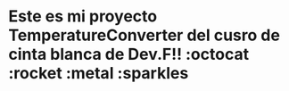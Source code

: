# Este es mi proyecto **TemperatureConverter** del cusro de cinta blanca de Dev.F!! :octocat :rocket :metal :sparkles
